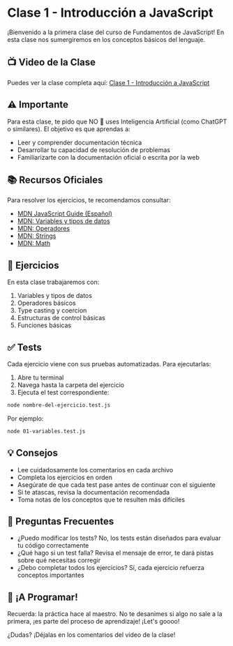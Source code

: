 # Clase 1 - Introducción a JavaScript
¡Bienvenido a la primera clase del curso de Fundamentos de JavaScript! En esta clase nos sumergiremos en los conceptos básicos del lenguaje.

## 📺 Video de la Clase
Puedes ver la clase completa aquí: [Clase 1 - Introducción a JavaScript](https://youtu.be/ULT6DUWaqKE)

## ⚠️ Importante
Para esta clase, te pido que NO 👊 uses Inteligencia Artificial (como ChatGPT o similares). El objetivo es que aprendas a:

- Leer y comprender documentación técnica
- Desarrollar tu capacidad de resolución de problemas
- Familiarizarte con la documentación oficial o escrita por la web
## 📚 Recursos Oficiales
Para resolver los ejercicios, te recomendamos consultar:

- [MDN JavaScript Guide (Español)](https://developer.mozilla.org/es/docs/Web/JavaScript/Guide)
- [MDN: Variables y tipos de datos](https://developer.mozilla.org/es/docs/Web/JavaScript/Data_structures)
- [MDN: Operadores](https://developer.mozilla.org/es/docs/Web/JavaScript/Guide/Expressions_and_Operators)
- [MDN: Strings](https://developer.mozilla.org/es/docs/Web/JavaScript/Reference/Global_Objects/String)
- [MDN: Math](https://developer.mozilla.org/es/docs/Web/JavaScript/Reference/Global_Objects/Math)

## 🎯 Ejercicios
En esta clase trabajaremos con:

1. Variables y tipos de datos
2. Operadores básicos
3. Type casting y coercion
4. Estructuras de control básicas
5. Funciones básicas
## ✅ Tests
Cada ejercicio viene con sus pruebas automatizadas. Para ejecutarlas:

1. Abre tu terminal
2. Navega hasta la carpeta del ejercicio
3. Ejecuta el test correspondiente:
```bash
node nombre-del-ejercicio.test.js
 ```

Por ejemplo:

```bash
node 01-variables.test.js
 ```

## 💡 Consejos
- Lee cuidadosamente los comentarios en cada archivo
- Completa los ejercicios en orden
- Asegúrate de que cada test pase antes de continuar con el siguiente
- Si te atascas, revisa la documentación recomendada
- Toma notas de los conceptos que te resulten más difíciles
## 🤔 Preguntas Frecuentes
- ¿Puedo modificar los tests? No, los tests están diseñados para evaluar tu código correctamente
- ¿Qué hago si un test falla? Revisa el mensaje de error, te dará pistas sobre qué necesitas corregir
- ¿Debo completar todos los ejercicios? Sí, cada ejercicio refuerza conceptos importantes
## 🎉 ¡A Programar!
Recuerda: la práctica hace al maestro. No te desanimes si algo no sale a la primera, ¡es parte del proceso de aprendizaje! ¡Let's goooo!

¿Dudas? ¡Déjalas en los comentarios del video de la clase!
